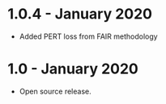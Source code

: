 # 1.0.4 - January 2020

* Added PERT loss from FAIR methodology

# 1.0 - January 2020

* Open source release.
